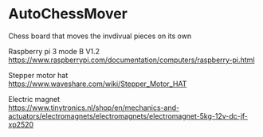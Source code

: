 # AutoChessMover
Chess board that moves the invdivual pieces on its own 
 
Raspberry pi 3 mode B V1.2 \
https://www.raspberrypi.com/documentation/computers/raspberry-pi.html
 
Stepper motor hat \
https://www.waveshare.com/wiki/Stepper_Motor_HAT

Electric magnet \
https://www.tinytronics.nl/shop/en/mechanics-and-actuators/electromagnets/electromagnets/electromagnet-5kg-12v-dc-jf-xp2520
